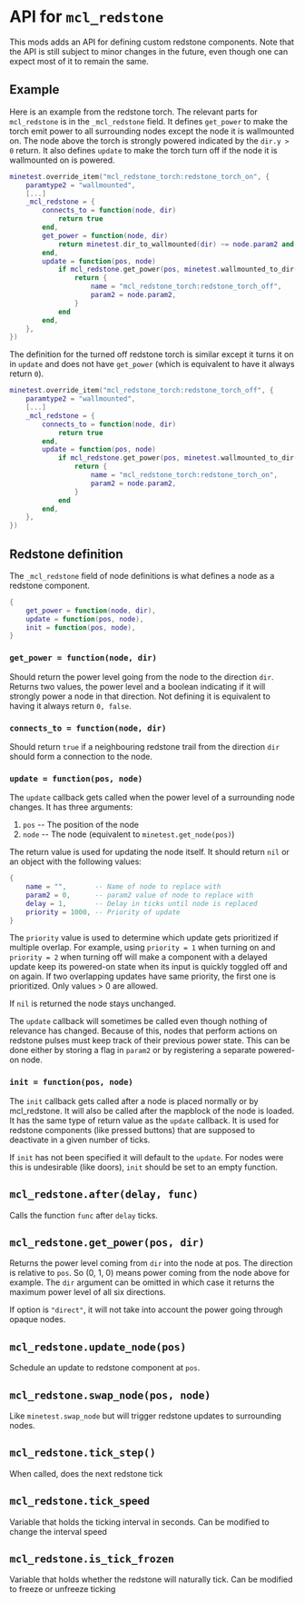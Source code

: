 # API for `mcl_redstone`

This mods adds an API for defining custom redstone components. Note that the
API is still subject to minor changes in the future, even though one can expect
most of it to remain the same.

## Example

Here is an example from the redstone torch. The relevant parts for
`mcl_redstone` is in the `_mcl_redstone` field. It defines `get_power` to make
the torch emit power to all surrounding nodes except the node it is wallmounted
on.  The node above the torch is strongly powered indicated by the `dir.y > 0`
return. It also defines `update` to make the torch turn off if the node it is
wallmounted on is powered.

```lua
minetest.override_item("mcl_redstone_torch:redstone_torch_on", {
    paramtype2 = "wallmounted",
    [...]
    _mcl_redstone = {
        connects_to = function(node, dir)
            return true
        end,
        get_power = function(node, dir)
            return minetest.dir_to_wallmounted(dir) ~= node.param2 and 15 or 0, dir.y > 0
        end,
        update = function(pos, node)
            if mcl_redstone.get_power(pos, minetest.wallmounted_to_dir(node.param2))) ~= 0 then
                return {
                    name = "mcl_redstone_torch:redstone_torch_off",
                    param2 = node.param2,
                }
            end
        end,
    },
})
```

The definition for the turned off redstone torch is similar except it turns it
on in `update` and does not have `get_power` (which is equivalent to have it
always return `0`).

```lua
minetest.override_item("mcl_redstone_torch:redstone_torch_off", {
    paramtype2 = "wallmounted",
    [...]
    _mcl_redstone = {
        connects_to = function(node, dir)
            return true
        end,
        update = function(pos, node)
            if mcl_redstone.get_power(pos, minetest.wallmounted_to_dir(node.param2)) == 0 then
                return {
                    name = "mcl_redstone_torch:redstone_torch_on",
                    param2 = node.param2,
                }
            end
        end,
    },
})
```

## Redstone definition

The `_mcl_redstone` field of node definitions is what defines a node as a
redstone component.

```lua
{
    get_power = function(node, dir),
    update = function(pos, node),
    init = function(pos, node),
}
```

### `get_power = function(node, dir)`

Should return the power level going from the node to the direction `dir`.
Returns two values, the power level and a boolean indicating if it will
strongly power a node in that direction. Not defining it is equivalent to
having it always return `0, false`.

### `connects_to = function(node, dir)`

Should return `true` if a neighbouring redstone trail from the direction `dir`
should form a connection to the node.

### `update = function(pos, node)`

The `update` callback gets called when the power level of a surrounding node
changes. It has three arguments:

1. `pos` -- The position of the node
2. `node` -- The node (equivalent to `minetest.get_node(pos)`)

The return value is used for updating the node itself. It should return `nil`
or an object with the following values:

```lua
{
    name = "",       -- Name of node to replace with
    param2 = 0,      -- param2 value of node to replace with
    delay = 1,       -- Delay in ticks until node is replaced
    priority = 1000, -- Priority of update
}
```

The `priority` value is used to determine which update gets prioritized if
multiple overlap. For example, using `priority = 1` when turning on and
`priority = 2` when turning off will make a component with a delayed update
keep its powered-on state when its input is quickly toggled off and on again.
If two overlapping updates have same priority, the first one is prioritized.
Only values > 0 are allowed.

If `nil` is returned the node stays unchanged.

The `update` callback will sometimes be called even though nothing of relevance
has changed. Because of this, nodes that perform actions on redstone pulses
must keep track of their previous power state. This can be done either by
storing a flag in `param2` or by registering a separate powered-on node.

### `init = function(pos, node)`

The `init` callback gets called after a node is placed normally or by
mcl_redstone. It will also be called after the mapblock of the node is loaded.
It has the same type of return value as the `update` callback. It is used for
redstone components (like pressed buttons) that are supposed to deactivate in a
given number of ticks.

If `init` has not been specified it will default to the `update`. For nodes
were this is undesirable (like doors), `init` should be set to an empty
function.

## `mcl_redstone.after(delay, func)`

Calls the function `func` after `delay` ticks.

## `mcl_redstone.get_power(pos, dir)`

Returns the power level coming from `dir` into the node at pos. The direction
is relative to `pos`. So (0, 1, 0) means power coming from the node above for
example. The `dir` argument can be omitted in which case it returns the maximum
power level of all six directions.

If option is `"direct"`, it will not take into account the power going through
opaque nodes.

## `mcl_redstone.update_node(pos)`

Schedule an update to redstone component at `pos`.

## `mcl_redstone.swap_node(pos, node)`

Like `minetest.swap_node` but will trigger redstone updates to surrounding
nodes.

## `mcl_redstone.tick_step()`

When called, does the next redstone tick

## `mcl_redstone.tick_speed`

Variable that holds the ticking interval in seconds. Can be modified to change the interval speed

## `mcl_redstone.is_tick_frozen`

Variable that holds whether the redstone will naturally tick. Can be modified to freeze or unfreeze ticking
